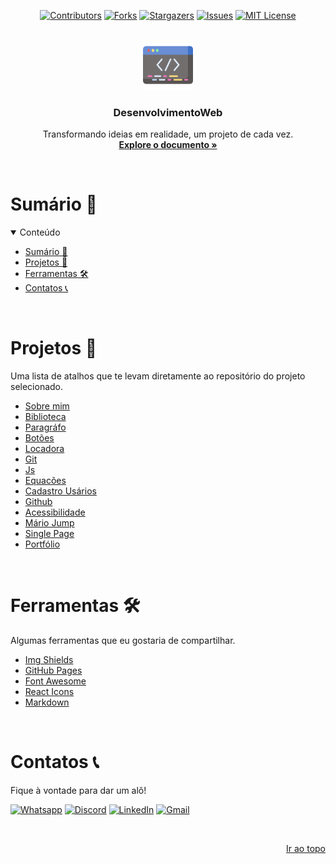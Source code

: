 <!-- Feature for back to top-->
<a name="top"></a>

<!-- Shields -->
<div align=center>

  [![Contributors][contributors-shield]][contributors-url]
  [![Forks][forks-shield]][forks-url]
  [![Stargazers][stars-shield]][stars-url]
  [![Issues][issues-shield]][issues-url]
  [![MIT License][license-shield]][license-url]

</div>

<!-- Logo -->
<br>
<div align="center">
  <a href="https://github.com/LopesLs/DesenvolvimentoWeb">
    <img src="logoREADME.png" alt="Logo" width="80" height="80">
  </a>

  <h3 align="center">DesenvolvimentoWeb</h3>

  <p align="center">
    Transformando ideias em realidade, um projeto de cada vez.
    <br />
    <a href="https://github.com/LopesLs/DesenvolvimentoWeb"> <strong>Explore o documento »</strong></a>
  </p>
</div>

<br>

<!-- Contents -->
# Sumário 🧮

<details open>
<summary>Conteúdo</summary>

- [Sumário 🧮](#sumário-)
- [Projetos 🚀](#projetos-)
- [Ferramentas 🛠️](#ferramentas-️)
- [Contatos 📞](#contatos-)

</details>

<br>

<!-- All my projects -->
# Projetos 🚀

Uma lista de atalhos que te levam diretamente ao repositório do projeto selecionado.

- [Sobre mim](https://github.com/LopesLs/DesenvolvimentoWeb/tree/main/Projeto01-(SobreMim))
- [Biblioteca](https://github.com/LopesLs/DesenvolvimentoWeb/tree/main/Biblioteca)
- [Paragráfo](https://github.com/LopesLs/DesenvolvimentoWeb/tree/main/Projeto04-(Paragrafo))
- [Botões](https://github.com/LopesLs/DesenvolvimentoWeb/tree/main/Projeto05-(Botoes))
- [Locadora](https://github.com/LopesLs/DesenvolvimentoWeb/tree/main/Locadora)
- [Git](https://github.com/LopesLs/DesenvolvimentoWeb/tree/main/Projeto07-(Git))
- [Js](https://github.com/LopesLs/DesenvolvimentoWeb/tree/main/Projeto08-(Js))
- [Equacões](https://github.com/LopesLs/DesenvolvimentoWeb/tree/main/Projeto09-(Equacoes))
- [Cadastro Usários](https://github.com/LopesLs/DesenvolvimentoWeb/tree/main/CadastraUser)
- [Github](https://github.com/LopesLs/DesenvolvimentoWeb/tree/main/Projeto11-(Github))
- [Acessibilidade](https://github.com/LopesLs/DesenvolvimentoWeb/tree/main/Projeto12-(Acessibilidade))
- [Mário Jump](https://github.com/LopesLs/DesenvolvimentoWeb/tree/main/MarioJump)
- [Single Page](https://github.com/LopesLs/DesenvolvimentoWeb/tree/main/SinglePage)
- [Portfólio](https://github.com/LopesAuth/Lopesfolio)
<br>

<!-- Tools -->

# Ferramentas 🛠️

Algumas ferramentas que eu gostaria de compartilhar.

- [Img Shields](https://shields.io)
- [GitHub Pages](https://pages.github.com)
- [Font Awesome](https://fontawesome.com)
- [React Icons](https://react-icons.github.io/react-icons/search)
- [Markdown](https://www.markdownguide.org/)

<br>

<!-- Contact -->
# Contatos 📞

Fique à vontade para dar um alô!

[![Whatsapp][whatsapp-shield]][whatsapp-url]
[![Discord][discord-shield]][discord-url]
[![LinkedIn][linkedin-shield]][linkedin-url]
[![Gmail][gmail-shield]][gmail-url]

<br>

<p align=right><a href="#top">Ir ao topo</a></p>

<!-- Markdowns Links & Images -->
<!-- https://www.markdownguide.org/basic-syntax/#reference-style-links -->

<!-- Top references -->
[contributors-shield]: https://img.shields.io/github/contributors/LopesLs/DesenvolvimentoWeb.svg?style=for-the-badge
[contributors-url]: https://github.com/LopesLs/DesenvolvimentoWeb/graphs/contributors
[forks-shield]: https://img.shields.io/github/forks/LopesLs/DesenvolvimentoWeb.svg?style=for-the-badge
[forks-url]: https://github.com/LopesLs/DesenvolvimentoWeb/network/members
[stars-shield]: https://img.shields.io/github/stars/LopesLs/DesenvolvimentoWeb.svg?style=for-the-badge
[stars-url]: https://github.com/LopesLs/DesenvolvimentoWeb/stargazers
[issues-shield]: https://img.shields.io/github/issues/LopesLs/DesenvolvimentoWeb.svg?style=for-the-badge
[issues-url]: https://github.com/LopesLs/DesenvolvimentoWeb/issues
[license-shield]: https://img.shields.io/github/license/LopesLs/DesenvolvimentoWeb.svg?style=for-the-badge
[license-url]: https://github.com/LopesLs/DesenvolvimentoWeb/blob/main/LICENSE.txt

<!-- Footer References -->
[whatsapp-shield]: https://img.shields.io/badge/-Whatsapp-black.svg?style=for-the-badge&logo=whatsapp&colorB=555
[whatsapp-url]: https://wa.me/558393636048
[linkedin-shield]: https://img.shields.io/badge/-LinkedIn-black.svg?style=for-the-badge&logo=linkedin&colorB=555
[linkedin-url]: https://www.linkedin.com/in/lopeslsdev/
[discord-shield]: https://img.shields.io/badge/-Discord-black.svg?style=for-the-badge&logo=discord&colorB=555
[discord-url]: https://discord.com/users/471767983014805504
[gmail-shield]: https://img.shields.io/badge/-gmail-black.svg?style=for-the-badge&logo=gmail&colorB=555
[gmail-url]: mailto:lopes.carlos.host@gmail.com
